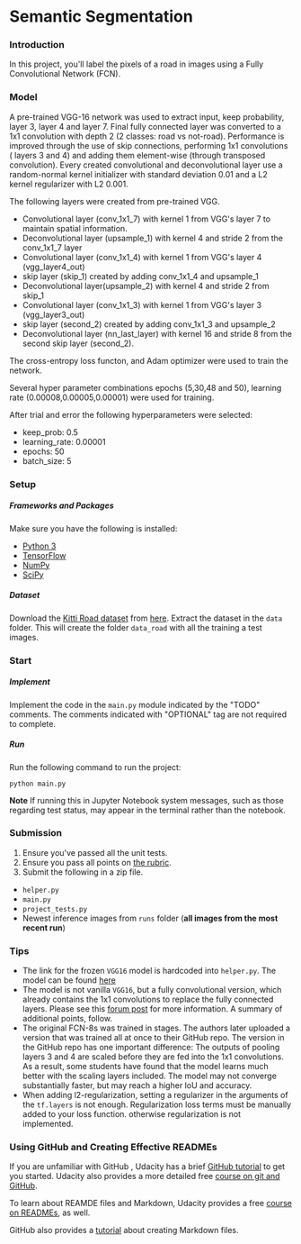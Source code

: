 # Semantic Segmentation
### Introduction
In this project, you'll label the pixels of a road in images using a Fully Convolutional Network (FCN).

### Model

A pre-trained VGG-16 network was used to extract input, keep probability, layer 3, layer 4 and layer 7. Final fully connected layer was converted to a 1x1 convolution with depth 2 (2 classes: road vs not-road). Performance is improved through the use of skip connections, performing 1x1 convolutions ( layers 3 and 4) and adding them element-wise (through transposed convolution). Every created convolutional and deconvolutional layer use a random-normal kernel initializer with standard deviation 0.01 and a L2 kernel regularizer with L2 0.001.

The following layers were created from pre-trained VGG.
- Convolutional layer (conv_1x1_7) with kernel 1 from VGG's layer 7 to maintain spatial information.
- Deconvolutional layer (upsample_1) with kernel 4 and stride 2 from the conv_1x1_7 layer
- Convolutional layer (conv_1x1_4) with kernel 1 from VGG's layer 4 (vgg_layer4_out)
- skip layer (skip_1) created by adding conv_1x1_4 and upsample_1
- Deconvolutional layer(upsample_2) with kernel 4 and stride 2 from skip_1
- Convolutional layer (conv_1x1_3) with kernel 1 from VGG's layer 3 (vgg_layer3_out)
- skip layer (second_2) created by adding conv_1x1_3 and upsample_2
- Deconvolutional layer (nn_last_layer) with kernel 16 and stride 8 from the second skip layer (second_2).

The cross-entropy loss functon, and Adam optimizer were used to train the network.

Several hyper parameter combinations epochs (5,30,48 and 50), learning rate (0.00008,0.00005,0.00001) were used for training.

After trial and error the following hyperparameters were selected:
- keep_prob: 0.5
- learning_rate: 0.00001
- epochs: 50
- batch_size: 5



### Setup
##### Frameworks and Packages
Make sure you have the following is installed:
 - [Python 3](https://www.python.org/)
 - [TensorFlow](https://www.tensorflow.org/)
 - [NumPy](http://www.numpy.org/)
 - [SciPy](https://www.scipy.org/)
##### Dataset
Download the [Kitti Road dataset](http://www.cvlibs.net/datasets/kitti/eval_road.php) from [here](http://www.cvlibs.net/download.php?file=data_road.zip).  Extract the dataset in the `data` folder.  This will create the folder `data_road` with all the training a test images.

### Start
##### Implement
Implement the code in the `main.py` module indicated by the "TODO" comments.
The comments indicated with "OPTIONAL" tag are not required to complete.
##### Run
Run the following command to run the project:
```
python main.py
```
**Note** If running this in Jupyter Notebook system messages, such as those regarding test status, may appear in the terminal rather than the notebook.

### Submission
1. Ensure you've passed all the unit tests.
2. Ensure you pass all points on [the rubric](https://review.udacity.com/#!/rubrics/989/view).
3. Submit the following in a zip file.
 - `helper.py`
 - `main.py`
 - `project_tests.py`
 - Newest inference images from `runs` folder  (**all images from the most recent run**)
 
 ### Tips
- The link for the frozen `VGG16` model is hardcoded into `helper.py`.  The model can be found [here](https://s3-us-west-1.amazonaws.com/udacity-selfdrivingcar/vgg.zip)
- The model is not vanilla `VGG16`, but a fully convolutional version, which already contains the 1x1 convolutions to replace the fully connected layers. Please see this [forum post](https://discussions.udacity.com/t/here-is-some-advice-and-clarifications-about-the-semantic-segmentation-project/403100/8?u=subodh.malgonde) for more information.  A summary of additional points, follow. 
- The original FCN-8s was trained in stages. The authors later uploaded a version that was trained all at once to their GitHub repo.  The version in the GitHub repo has one important difference: The outputs of pooling layers 3 and 4 are scaled before they are fed into the 1x1 convolutions.  As a result, some students have found that the model learns much better with the scaling layers included. The model may not converge substantially faster, but may reach a higher IoU and accuracy. 
- When adding l2-regularization, setting a regularizer in the arguments of the `tf.layers` is not enough. Regularization loss terms must be manually added to your loss function. otherwise regularization is not implemented.
 
### Using GitHub and Creating Effective READMEs
If you are unfamiliar with GitHub , Udacity has a brief [GitHub tutorial](http://blog.udacity.com/2015/06/a-beginners-git-github-tutorial.html) to get you started. Udacity also provides a more detailed free [course on git and GitHub](https://www.udacity.com/course/how-to-use-git-and-github--ud775).

To learn about REAMDE files and Markdown, Udacity provides a free [course on READMEs](https://www.udacity.com/courses/ud777), as well. 

GitHub also provides a [tutorial](https://guides.github.com/features/mastering-markdown/) about creating Markdown files.
